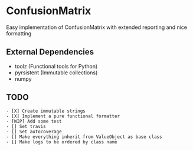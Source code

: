 # ConfusionMatrix
Easy implementation of ConfusionMatrix with extended reporting and nice formatting

## External Dependencies
- toolz (Functional tools for Python)
- pyrsistent (Immutable collections)
- numpy

## TODO
    - [X] Create immutable strings
    - [X] Implement a pure functional formatter
    - [WIP] Add some test
    - [] Set travis
    - [] Set autocoverage
    - [] Make everything inherit from ValueObject as base class
    - [] Make logs to be ordered by class name